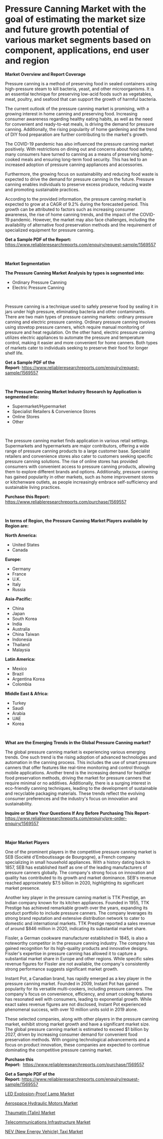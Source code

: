 <p><h1>Pressure Canning Market with the goal of estimating the market size and future growth potential of various market segments based on component, applications, end user and region</h1></p><p><strong>Market Overview and Report Coverage</strong></p>
<p><p>Pressure canning is a method of preserving food in sealed containers using high-pressure steam to kill bacteria, yeast, and other microorganisms. It is an essential technique for preserving low-acid foods such as vegetables, meat, poultry, and seafood that can support the growth of harmful bacteria.</p><p>The current outlook of the pressure canning market is promising, with a growing interest in home canning and preserving food. Increasing consumer awareness regarding healthy eating habits, as well as the need for convenient and ready-to-eat meals, is driving the demand for pressure canning. Additionally, the rising popularity of home gardening and the trend of DIY food preparation are further contributing to the market's growth.</p><p>The COVID-19 pandemic has also influenced the pressure canning market positively. With restrictions on dining out and concerns about food safety, many consumers have turned to canning as a means of preserving home-cooked meals and ensuring long-term food security. This has led to an increased adoption of pressure canning appliances and accessories.</p><p>Furthermore, the growing focus on sustainability and reducing food waste is expected to drive the demand for pressure canning in the future. Pressure canning enables individuals to preserve excess produce, reducing waste and promoting sustainable practices.</p><p>According to the provided information, the pressure canning market is expected to grow at a CAGR of 9.2% during the forecasted period. This growth can be attributed to factors such as increasing consumer awareness, the rise of home canning trends, and the impact of the COVID-19 pandemic. However, the market may also face challenges, including the availability of alternative food preservation methods and the requirement of specialized equipment for pressure canning.</p></p>
<p><strong>Get a Sample PDF of the Report:</strong> <a href="https://www.reliableresearchreports.com/enquiry/request-sample/1569557">https://www.reliableresearchreports.com/enquiry/request-sample/1569557</a></p>
<p>&nbsp;</p>
<p><strong>Market Segmentation</strong></p>
<p><strong>The Pressure Canning Market Analysis by types is segmented into:</strong></p>
<p><ul><li>Ordinary Pressure Canning</li><li>Electric Pressure Canning</li></ul></p>
<p>&nbsp;</p>
<p><p>Pressure canning is a technique used to safely preserve food by sealing it in jars under high pressure, eliminating bacteria and other contaminants. There are two main types of pressure canning markets: ordinary pressure canning and electric pressure canning. Ordinary pressure canning involves using stovetop pressure canners, which require manual monitoring of pressure and heat regulation. On the other hand, electric pressure canning utilizes electric appliances to automate the pressure and temperature control, making it easier and more convenient for home canners. Both types of markets cater to individuals seeking to preserve their food for longer shelf life.</p></p>
<p><strong>Get a Sample PDF of the Report:</strong>&nbsp;<a href="https://www.reliableresearchreports.com/enquiry/request-sample/1569557">https://www.reliableresearchreports.com/enquiry/request-sample/1569557</a></p>
<p>&nbsp;</p>
<p><strong>The Pressure Canning Market Industry Research by Application is segmented into:</strong></p>
<p><ul><li>Supermarket/Hypermarket</li><li>Specialist Retailers & Convenience Stores</li><li>Online Stores</li><li>Other</li></ul></p>
<p>&nbsp;</p>
<p><p>The pressure canning market finds application in various retail settings. Supermarkets and hypermarkets are major contributors, offering a wide range of pressure canning products to a large customer base. Specialist retailers and convenience stores also cater to customers seeking specific pressure canning solutions. The rise of online stores has provided consumers with convenient access to pressure canning products, allowing them to explore different brands and options. Additionally, pressure canning has gained popularity in other markets, such as home improvement stores or kitchenware outlets, as people increasingly embrace self-sufficiency and sustainable living practices.</p></p>
<p><strong>Purchase this Report:</strong>&nbsp; <a href="https://www.reliableresearchreports.com/purchase/1569557">https://www.reliableresearchreports.com/purchase/1569557</a></p>
<p>&nbsp;</p>
<p><strong>In terms of Region, the Pressure Canning Market Players available by Region are:</strong></p>
<p>
    <p> <strong> North America: </strong>
        <ul>
            <li>United States</li>
            <li>Canada</li>
        </ul>
        </p> 
    <p> <strong> Europe: </strong>
        <ul>
            <li>Germany</li>
            <li>France</li>
            <li>U.K.</li>
            <li>Italy</li>
            <li>Russia</li>
        </ul>
        </p> 
    <p> <strong> Asia-Pacific: </strong>
        <ul>
            <li>China</li>
            <li>Japan</li>
            <li>South Korea</li>
            <li>India</li>
            <li>Australia</li>
            <li>China Taiwan</li>
            <li>Indonesia</li>
            <li>Thailand</li>
            <li>Malaysia</li>
        </ul>
        </p> 
    <p> <strong> Latin America: </strong>
        <ul>
            <li>Mexico</li>
            <li>Brazil</li>
            <li>Argentina Korea</li>
            <li>Colombia</li>
        </ul>
        </p> 
    <p> <strong> Middle East & Africa: </strong>
        <ul>
            <li>Turkey</li>
            <li>Saudi</li>
            <li>Arabia</li>
            <li>UAE</li>
            <li>Korea</li>
        </ul>
    </p>
    </p>
<p>&nbsp;</p>
<p><strong>What are the Emerging Trends in the Global Pressure Canning market?</strong></p>
<p><p>The global pressure canning market is experiencing various emerging trends. One such trend is the rising adoption of advanced technologies and automation in the canning process. This includes the use of smart pressure canners that offer features like real-time monitoring and control through mobile applications. Another trend is the increasing demand for healthier food preservation methods, driving the market for pressure canners that require minimal or no additives. Additionally, there is a surging interest in eco-friendly canning techniques, leading to the development of sustainable and recyclable packaging materials. These trends reflect the evolving consumer preferences and the industry's focus on innovation and sustainability.</p></p>
<p><strong>Inquire or Share Your Questions If Any Before Purchasing This Report</strong>- <a href="https://www.reliableresearchreports.com/enquiry/pre-order-enquiry/1569557">https://www.reliableresearchreports.com/enquiry/pre-order-enquiry/1569557</a></p>
<p>&nbsp;</p>
<p><strong>Major Market Players</strong></p>
<p><p>One of the prominent players in the competitive pressure canning market is SEB (Société d'Emboutissage de Bourgogne), a French company specializing in small household appliances. With a history dating back to 1857, SEB has established itself as one of the leading manufacturers of pressure canners globally. The company's strong focus on innovation and quality has contributed to its growth and market dominance. SEB's revenue reached approximately $7.5 billion in 2020, highlighting its significant market presence.</p><p>Another key player in the pressure canning market is TTK Prestige, an Indian company known for its kitchen appliances. Founded in 1955, TTK Prestige has achieved remarkable growth over the years, expanding its product portfolio to include pressure canners. The company leverages its strong brand reputation and extensive distribution network to cater to domestic and international markets. TTK Prestige reported a sales revenue of around $846 million in 2020, indicating its substantial market share.</p><p>Fissler, a German cookware manufacturer established in 1845, is also a noteworthy competitor in the pressure canning industry. The company has gained recognition for its high-quality products and innovative designs. Fissler's expertise in pressure canning has allowed it to capture a substantial market share in Europe and other regions. While specific sales revenue figures for Fissler are not available, the company's consistently strong performance suggests significant market growth.</p><p>Instant Pot, a Canadian brand, has rapidly emerged as a key player in the pressure canning market. Founded in 2009, Instant Pot has gained popularity for its versatile multi-cookers, including pressure canners. The company's focus on convenience, efficiency, and smart cooking features has resonated well with consumers, leading to exponential growth. While exact sales revenue figures are not disclosed, Instant Pot experienced phenomenal success, with over 10 million units sold in 2019 alone.</p><p>These selected companies, along with other players in the pressure canning market, exhibit strong market growth and have a significant market size. The global pressure canning market is estimated to exceed $1 billion by 2027, driven by increasing consumer demand for convenient food preservation methods. With ongoing technological advancements and a focus on product innovation, these companies are expected to continue dominating the competitive pressure canning market.</p></p>
<p><strong>Purchase this Report:</strong>&nbsp;&nbsp;<a href="https://www.reliableresearchreports.com/purchase/1569557">https://www.reliableresearchreports.com/purchase/1569557</a></p>
<p></p>
<p><strong>Get a Sample PDF of the Report:</strong>&nbsp;<a href="https://www.reliableresearchreports.com/enquiry/request-sample/1569557">https://www.reliableresearchreports.com/enquiry/request-sample/1569557</a></p>
<p><p><a href="https://medium.com/@coltruecker/led-explosion-proof-lamp-market-analysis-and-sze-forecasted-for-period-from-2023-to-2030-eb5f6ff6253c">LED Explosion-Proof Lamp Market</a></p><p><a href="https://www.linkedin.com/pulse/decoding-aerospace-hydraulic-motors-market-deep-dive-latest/">Aerospace Hydraulic Motors Market</a></p><p><a href="https://github.com/dzharov81/Market-Research-Report-List-1/blob/main/thaumatin-talin-market.md">Thaumatin (Talin) Market</a></p><p><a href="https://github.com/scarol104/Market-Research-Report-List-1/blob/main/telecommunications-infrastructure-market.md">Telecommunications Infrastructure Market</a></p><p><a href="https://medium.com/@jaydonhyatt2023/nev-new-energy-vehicle-taxi-market-insights-into-market-cagr-market-trends-and-growth-42c7bb49703e">NEV (New Energy Vehicle) Taxi Market</a></p></p>